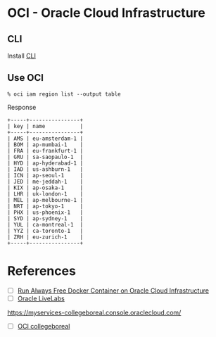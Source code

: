 # OCI - Oracle Cloud Infrastructure


## CLI

Install [CLI](cli)

## Use OCI

```
% oci iam region list --output table
```
Response
```
+-----+----------------+
| key | name           |
+-----+----------------+
| AMS | eu-amsterdam-1 |
| BOM | ap-mumbai-1    |
| FRA | eu-frankfurt-1 |
| GRU | sa-saopaulo-1  |
| HYD | ap-hyderabad-1 |
| IAD | us-ashburn-1   |
| ICN | ap-seoul-1     |
| JED | me-jeddah-1    |
| KIX | ap-osaka-1     |
| LHR | uk-london-1    |
| MEL | ap-melbourne-1 |
| NRT | ap-tokyo-1     |
| PHX | us-phoenix-1   |
| SYD | ap-sydney-1    |
| YUL | ca-montreal-1  |
| YYZ | ca-toronto-1   |
| ZRH | eu-zurich-1    |
+-----+----------------+
```


# References

- [ ] [Run Always Free Docker Container on Oracle Cloud Infrastructure](https://technology.amis.nl/2020/02/06/run-always-free-docker-container-on-oracle-cloud-infrastructure)
- [ ] [Oracle LiveLabs](https://github.com/oracle-livelabs)

https://myservices-collegeboreal.console.oraclecloud.com/

- [ ] [OCI collegeboreal](https://cloud.oracle.com?tenant=collegeboreal&provider=OracleIdentityCloudService&region=ca-toronto-1)
